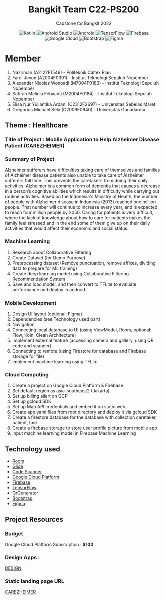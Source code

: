 <h1 align="center">
Bangkit Team C22-PS200
</h1>
<p align="center">
Capstone for Bangkit 2022
</p>

<p align="center">
<img alt="Kotlin" src="https://img.shields.io/badge/Kotlin-4.3.1-blue?logo=kotlin">
<img alt="Android Studio" src="https://img.shields.io/badge/Android%20Studio-4.1.2-green?logo=android-studio">
<img alt="Android" src="https://img.shields.io/badge/Android-3DDC84?logo=android&logoColor=white">
<img alt="TensorFlow" src="https://badges.aleen42.com/src/tensorflow.svg">
<img alt="Firebase" src="https://img.shields.io/badge/firebase-%23039BE5.svg?logo=firebase"/>
<img alt="Google Cloud" src="https://img.shields.io/badge/-Google%20Cloud-FFFFFF?logo=google-cloud&style=plastic"/>
<img alt="Bootstrap" src="https://img.shields.io/badge/-Bootstrap-FFC300?logo=bootstrap&style=plastic"/>
<img alt="Figma" src="https://img.shields.io/badge/Figma-645803?logo=figma&style=plastic"/>
</p>

# Member
1. Nazirman (A2122F1546) - Politeknik Caltex Riau
2. Farel Jevon (A2004F0391) - Institut Teknologi Sepuluh Nopember
3. Alexander Nicolas Wonoadi (M7004F0183) - Institut Teknologi Sepuluh Nopember
4. Safirah Melinia Febyanti (M2004F0184) - Institut Teknologi Sepuluh Nopember
5. Elisa Nur Yuliantika Ardani (C2312F2697) - Universitas Sebelas Maret
6. Gregorius Michael Sela (C2009F0940) - Universitas Gunadarma

## Theme : Healthcare
### Title of Project : Mobile Application to Help Alzheimer Disease Patient (CAREZHEIMER)

### Summary of Project
Alzheimer sufferers have difficulties taking care of themselves and families of Alzheimer disease patients also unable to take care of Alzheimer sufferers full time. This prevents the caretakers from doing their daily activities. Alzheimer is a common form of dementia that causes a decrease in a person’s cognitive abilities which results in difficulty while carrying out routine activities. Based on the Indonesia's Ministry of Health, the number of people with Alzheimer disease in Indonesia (2013) reached one million people. That number will continue to increase every year, and is expected to reach four million people by 2050. Caring for patients is very difficult, where the lack of knowledge about how to care for patients makes the family feel stressed and in the end some of them give up on their daily activities that would affect their economic and social status. 

### Machine Learning
1. Research about Collaborative Filtering
2. Create Dataset (for Demo Purpose)
3. Preprocessing dataset (Remove punctuation, remove affixes, dividing data to prepare for ML training)
4. Create deep learning model using Collaborative Filtering Recommendation System
5. Save and load model, and then convert to TFLite to evaluate performance and deploy in android.

### Mobile Development
1. Design UI layout (optional: Figma)
2. Dependencies (see Technology used part)
3. Navigation
4. Connecting local database to UI (using ViewModel, Room, optional: Flow, Koin, Clean Architecture)
5. Implement external feature (accessing camera and gallery, using QR code and scanner)
6. Connecting to remote (using Firestore for database and Firebase storage for file)
7. Implement machine learning using TFLite

### Cloud Computing
1. Create a project on Google Cloud Platform & Firebase 
2. Set default region as asia-southeast2 (Jakarta)
3. Set up billing allert on GCP
4. Set up gcloud SDK
5. Set up Map API credentials and embed it on static web
6. Create app.yaml files from root directory and deploy it via gcloud SDK
7. Create a firestore database for the database with collection caretaker, patient, task
8. Create a firebase storage to store user profile picture from mobile app
9. Input machine learning model in Firebase Machine Learning

## Technology used

- [Room](https://developer.android.com/jetpack/androidx/releases/room)
- [Glide](https://github.com/bumptech/glide)
- [Code Scanner](https://github.com/yuriy-budiyev/code-scanner)
- [Google Cloud Platform](https://cloud.google.com/gcp)
- [Firebase](https://firebase.google.com)
- [TensorFlow](https://www.tensorflow.org/lite/guide/android)
- [QrGenerator](https://github.com/androidmads/QRGenerator)
- [Bootstrap](https://bootstrapstudio.io)
- [Figma](https://www.figma.com)

## Project Resources
### Budget
Google Cloud Platform Subscription : **$100**

### Design Apps :
[DESIGN](https://www.figma.com/file/7z7Y3YQdNuTdANBJEX8byp/Alzheimer-Project-Capstone?node-id=0%3A1)

### Static landing page URL

[CAREZHEIMER](https://carezheimer.et.r.appspot.com/#about)
